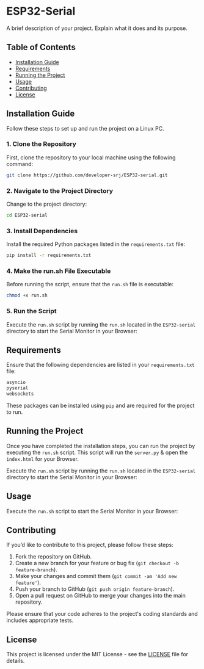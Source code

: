# ESP32-Serial

A brief description of your project. Explain what it does and its purpose.

## Table of Contents

- [Installation Guide](#installation-guide)
- [Requirements](#requirements)
- [Running the Project](#running-the-project)
- [Usage](#usage)
- [Contributing](#contributing)
- [License](#license)

## Installation Guide

Follow these steps to set up and run the project on a Linux PC.

### 1. Clone the Repository

First, clone the repository to your local machine using the following command:

```bash
git clone https://github.com/developer-srj/ESP32-serial.git
```

### 2. Navigate to the Project Directory

Change to the project directory:

```bash
cd ESP32-serial
```

### 3. Install Dependencies

Install the required Python packages listed in the `requirements.txt` file:

```bash
pip install -r requirements.txt
```

### 4. Make the run.sh File Executable

Before running the script, ensure that the `run.sh` file is executable:

```bash
chmod +x run.sh
```

### 5. Run the Script

Execute the `run.sh` script by running the `run.sh` located in the `ESP32-serial` directory to start the Serial Monitor in your Browser:


## Requirements

Ensure that the following dependencies are listed in your `requirements.txt` file:

```python
asyncio
pyserial
websockets
```
These packages can be installed using `pip` and are required for the project to run.


## Running the Project

Once you have completed the installation steps, you can run the project by executing the `run.sh` script. This script will run the `server.py` & open the `index.html` for your Browser.

Execute the `run.sh` script by running the `run.sh` located in the `ESP32-serial` directory to start the Serial Monitor in your Browser:

## Usage

Execute the `run.sh` script to start the Serial Monitor in your Browser:

## Contributing

If you’d like to contribute to this project, please follow these steps:

1. Fork the repository on GitHub.
2. Create a new branch for your feature or bug fix (`git checkout -b feature-branch`).
3. Make your changes and commit them (`git commit -am 'Add new feature'`).
4. Push your branch to GitHub (`git push origin feature-branch`).
5. Open a pull request on GitHub to merge your changes into the main repository.


Please ensure that your code adheres to the project's coding standards and includes appropriate tests.


## License

This project is licensed under the MIT License - see the [LICENSE](LICENSE) file for details.






